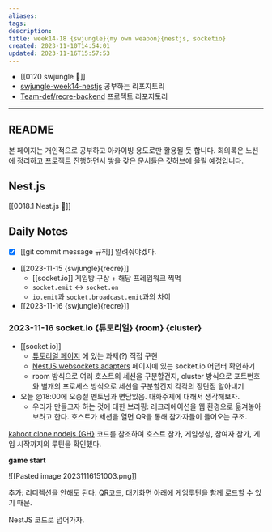 ```yaml
---
aliases: 
tags: 
description:
title: week14-18 {swjungle}{my own weapon}{nestjs, socketio}
created: 2023-11-10T14:54:01
updated: 2023-11-16T15:57:53
---
```

- [[0120 swjungle 🤖]]
- [swjungle-week14-nestjs](https://github.com/ChoiWheatley/swjungle-week14-nestjs) 공부하는 리포지토리
- [Team-def/recre-backend](https://github.com/Team-def/recre-backend) 프로젝트 리포지토리
___

## README

본 페이지는 개인적으로 공부하고 아카이빙 용도로만 활용될 듯 합니다. 회의록은 노션에 정리하고 프로젝트 진행하면서 쌓을 갖은 문서들은 깃허브에 올릴 예정입니다.

## Nest.js

[[0018.1 Nest.js 🪺]]

## Daily Notes

- [x] [[git commit message 규칙]] 알려줘야겠다.
- [[2023-11-15 {swjungle}{recre}]]
	- [[socket.io]] 게임방 구상 + 해당 프레임워크 찍먹 
	- `socket.emit` ↔️ `socket.on`
	- `io.emit`과 `socket.broadcast.emit`과의 차이
- [[2023-11-16 {swjungle}{recre}]]

### 2023-11-16 socket.io {튜토리얼} {room} {cluster}

- [[socket.io]]
	- [튜토리얼 페이지](https://socket.io/get-started/chat) 에 있는 과제(?) 직접 구현 
	- [NestJS websockets adapters](https://docs.nestjs.com/websockets/adapter#extend-socketio) 페이지에 있는 socket.io 어댑터 확인하기
	- room 방식으로 여러 호스트의 세션을 구분할건지, cluster 방식으로 포트번호와 별개의 프로세스 방식으로 세션을 구분할건지 각각의 장단점 알아내기
- 오늘 @18:00에 오승철 멘토님과 면담있음. 대화주제에 대해서 생각해보자.
	- 우리가 만들고자 하는 것에 대한 브리핑: 레크리에이션을 웹 환경으로 옮겨놓아보려고 한다. 호스트가 세션을 열면 QR을 통해 참가자들이 들어오는 구조. 

[kahoot clone nodejs {GH}](https://github.com/ethanbrimhall/kahoot-clone-nodejs/blob/master/server/server.js) 코드를 참조하여 호스트 참가, 게임생성, 참여자 참가, 게임 시작까지의 루틴을 확인했다.

**game start**

![[Pasted image 20231116151003.png]]

추가: 리디렉션을 안해도 된다. QR코드, 대기화면 아래에 게임루틴을 함께 로드할 수 있기 때문.

NestJS 코드로 넘어가자.
